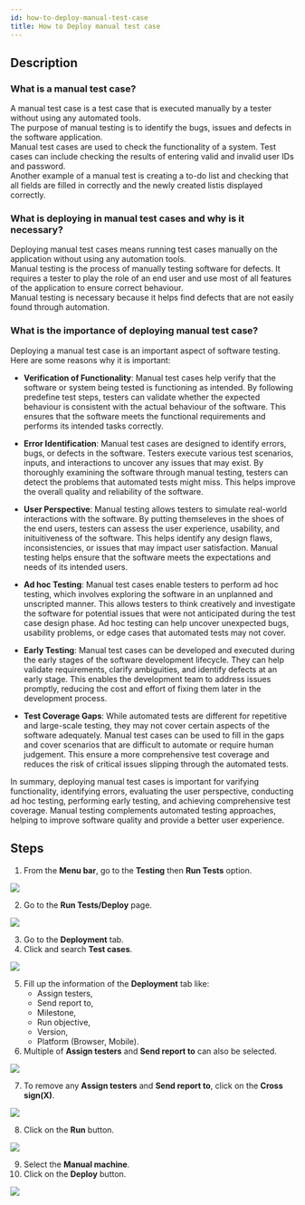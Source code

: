 ```yaml
---
id: how-to-deploy-manual-test-case
title: How to Deploy manual test case
---
```


## Description

### What is a manual test case?

A manual test case is a test case that is executed manually by a tester without using any automated tools.  
The purpose of manual testing is to identify the bugs, issues and defects in the software application.  
Manual test cases are used to check the functionality of a system. Test cases can include checking the results of entering valid and invalid user IDs and password.  
Another example of a manual test is creating a to-do list and checking that all fields are filled in correctly and the newly created listis displayed correctly.

### What is deploying in manual test cases and why is it necessary?

Deploying manual test cases means running test cases manually on the application without using any automation tools.  
Manual testing is the process of manually testing software for defects. It requires a tester to play the role of an end user and use most of all features of the application to ensure correct behaviour.  
Manual testing is necessary because it helps find defects that are not easily found through automation.  

### What is the importance of deploying manual test case?

Deploying a manual test case is an important aspect of software testing. Here are some reasons why it is important:  

* **Verification of Functionality**: Manual test cases help verify that the software or system being tested is functioning as intended. By following predefine test steps, testers can validate whether the expected behaviour is consistent with the actual behaviour of the software. This ensures that the software meets the functional requirements and performs its intended tasks correctly.

* **Error Identification**: Manual test cases are designed to identify errors, bugs, or defects in the software. Testers execute various test scenarios, inputs, and interactions to uncover any issues that may exist. By thoroughly examining the software through manual testing, testers can detect the problems that automated tests might miss. This helps improve the overall quality and reliability of the software.  

* **User Perspective**: Manual testing allows testers to simulate real-world interactions with the software. By putting themseleves in the shoes of the end users, testers can assess the user experience, usability, and inituitiveness of the software. This helps identify any design flaws, inconsistencies, or issues that may impact user satisfaction. Manual testing helps ensure that the software meets the expectations and needs of its intended users.  

* **Ad hoc Testing**: Manual test cases enable testers to perform ad hoc testing, which involves exploring the software in an unplanned and unscripted manner. This allows testers to think creatively and investigate the software for potential issues that were not anticipated during the test case design phase. Ad hoc testing can help uncover unexpected bugs, usability problems, or edge cases that automated tests may not cover.  

* **Early Testing**: Manual test cases can be developed and executed during the early stages of the software development lifecycle. They can help validate requirements, clarify ambiguities, and identify defects at an early stage. This enables the development team to address issues promptly, reducing the cost and effort of fixing them later in the development process.  

* **Test Coverage Gaps**: While automated tests are different for repetitive and large-scale testing, they may not cover certain aspects of the software adequately. Manual test cases can be used to fill in the gaps and cover scenarios that are difficult to automate or require human judgement. This ensure a more comprehensive test coverage and reduces the risk of critical issues slipping through the automated tests.  

In summary, deploying manual test cases is important for varifying functionality, identifying errors, evaluating the user perspective, conducting ad hoc testing, performing early testing, and achieving comprehensive test coverage. Manual testing complements automated testing approaches, helping to improve software quality and provide a better user experience.

## Steps

1. From the **Menu bar**, go to the **Testing** then **Run Tests** option.

![](/img/how-tos/how-to-deploy-manual-test-case/run-tests.png)

2. Go to the **Run Tests/Deploy** page.

![](/img/how-tos/how-to-deploy-manual-test-case/run-deploy.png)

3. Go to the **Deployment** tab.
4. Click and search **Test cases**.

![](/img/how-tos/how-to-deploy-manual-test-case/search-test-case.png)

5. Fill up the information of the **Deployment** tab like:
    * Assign testers,
    * Send report to,
    * Milestone,
    * Run objective,
    * Version,
    * Platform (Browser, Mobile).
6. Multiple of **Assign testers** and **Send report to** can also be selected.

![](/img/how-tos/how-to-deploy-manual-test-case/deploy-info.png)

7. To remove any **Assign testers** and **Send report to**, click on the **Cross sign(X)**.

![](/img/how-tos/how-to-deploy-manual-test-case/cross-sign.png)

8. Click on the **Run** button.

![](/img/how-tos/how-to-deploy-manual-test-case/run-button.png)

9. Select the **Manual machine**.
10. Click on the **Deploy** button.

![](/img/how-tos/how-to-deploy-manual-test-case/manual-deploy.png)